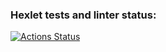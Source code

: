 ### Hexlet tests and linter status:
[![Actions Status](https://github.com/Felarn/devops-for-programmers-project-74/actions/workflows/hexlet-check.yml/badge.svg)](https://github.com/Felarn/devops-for-programmers-project-74/actions)